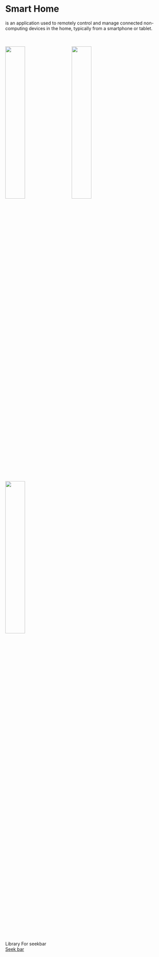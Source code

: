 # Smart Home 

is an application used to remotely control and manage connected non-computing devices in the home, typically from a smartphone or tablet. </br></br></br>




<div>

<img src = "https://user-images.githubusercontent.com/54688005/125537609-783c9cb7-97de-4065-8b95-b66e0ceffe9a.jpeg" width = 35%>
  <img width ="5%"/> 
<img src = "https://user-images.githubusercontent.com/54688005/125537610-c03b6064-063b-421c-be7b-de70b182b464.jpeg" width = 35%>
</div>

<img src = "https://user-images.githubusercontent.com/54688005/125537606-a7bb441f-30f2-4a79-9148-6496be753770.jpeg" width = 35%>


<br><br><br>

Library For seekbar <br>
[Seek bar](https://github.com/woxingxiao/BubbleSeekBar)




